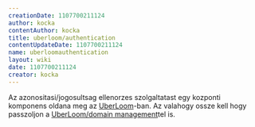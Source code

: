 ```yaml
---
creationDate: 1107700211124 
author: kocka 
contentAuthor: kocka 
title: uberloom/authentication 
contentUpdateDate: 1107700211124 
name: uberloomauthentication 
layout: wiki 
date: 1107700211124 
creator: kocka 
---
```

Az azonositasi/jogosultsag ellenorzes szolgaltatast egy kozponti komponens oldana meg az [UberLoom](../UberLoom.html)-ban. Az valahogy ossze kell hogy passzoljon a [UberLoom/domain management](../uberloom/domain%20management.html)tel is.
